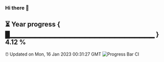 ### Hi there 👋
⏳ Year progress { █▁▁▁▁▁▁▁▁▁▁▁▁▁▁▁▁▁▁▁▁▁▁▁▁▁▁▁▁▁ } 4.12 %
---
⏰ Updated on Mon, 16 Jan 2023 00:31:27 GMT
![Progress Bar CI](https://github.com/Moyi321/Moyi321/workflows/Progress%20Bar%20CI/badge.svg)
